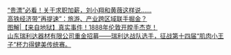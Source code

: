   
[“贵漂”必看！关于求职加薪，刘小翔和黄薇这样说……](http://www.dianyue.me/archives/186/7kqdh2l67vso4yei/)  
[高铁经济带“再提速”：旅游、产业跨区域联手掘金？](http://www.dianyue.me/archives/794/3g43b0kfmi3evf1w/)  
[图解|【来自地狱】真实事件！1888年伦敦开膛手杰克！](http://www.dianyue.me/archives/770/r8accm0z95t0z21e/)  
[山东瑞利达器材有限公司重金招募——瑞利达战队选手，征战第十四届“肌肉小王子”杯力得健美传统赛。](http://www.dianyue.me/archives/171/mg2esya75uqwzecz/)